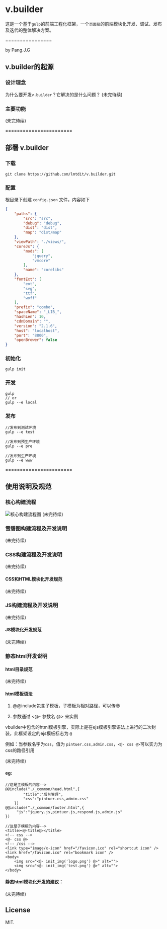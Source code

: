 # v.builder

这是一个基于`gulp`的前端工程化框架，一个`页面级`的前端模块化开发、调试、发布及迭代的整体解决方案。

================

by Pang.J.G

## v.builder的起源

### 设计理念
为什么要开发`v.builder`？它解决的是什么问题？
(未完待续)

### 主要功能
(未完待续)

=======================
## 部署 v.builder

### 下载
```
git clone https://github.com/lmtdit/v.builder.git
```

### 配置
根目录下创建 `config.json` 文件，内容如下
```JSON
{
    "paths": {
        "src": "src",
        "debug": "debug",
        "dist": "dist",
        "map": "dist/map"
    },
    "viewPath": "./views/",
    "coreJs": {
        "mods": [
            "jquery",
            "vmcore"
        ],
        "name": "corelibs"
    },
    "fontExt": [
        "eot",
        "svg",
        "ttf",
        "woff"
    ],
    "prefix": "combo",
    "spaceName": "_LIB_",
    "hashLen": 10,
    "cdnDomain": "",
    "version": "2.1.6",
    "host": "localhost",
    "port": "8800",
    "openBrower": false
}
```

### 初始化

```
gulp init
```

### 开发

```
gulp
// or
gulp --e local
```

### 发布

```
//发布到测试环境
gulp --e test

//发布到预生产环境
gulp --e pre

//发布到生产环境
gulp --e www
```

=======================

## 使用说明及规范

### 核心构建流程
![核心构建流程图](./doc/main-workflow.png)
(未完待续)

### 雪碧图构建流程及开发说明
(未完待续)

### CSS构建流程及开发说明
(未完待续)

#### CSS和HTML模块化开发规范
(未完待续)

### JS构建流程及开发说明
(未完待续)

#### JS模块化开发规范
(未完待续)

### 静态html开发说明

#### html目录规范
(未完待续)

#### html模板语法

1. @@include包含子模板，子模板为相对路径，可以传参

2. 参数通过 <@- 参数名 @> 来实例

vbuilder中包含的html模板引擎，实际上是在ejs模板引擎语法上进行的二次封装，此框架设定的ejs模板标志为 `@`

例如：当参数名字为`css`，值为 `pintuer.css,admin.css`，`<@- css @>`可以实力为css的路径引用

(未完待续)

#### eg:
```
//这是主模板的内容-->
@@include("./_common/head.html",{
        "title":"后台管理",
        "css":"pintuer.css,admin.css"
    })
@@include("./_common/footer.html",{
     "js":"jquery.js,pintuer.js,respond.js,admin.js"
})

//这是子模板的内容-->
<title><@-title@></title>
<!-- css -->
<@- css @>
<!-- /css -->
<link type="image/x-icon" href="/favicon.ico" rel="shortcut icon" />
<link href="/favicon.ico" rel="bookmark icon" />
<body>
    <img src="<@- init_img('logo.png') @>" alt="">
    <img src="<@- init_img('test.png') @>" alt="">
</body>
```
#### 静态html模块化开发的建议：
(未完待续)

## License

MIT.
